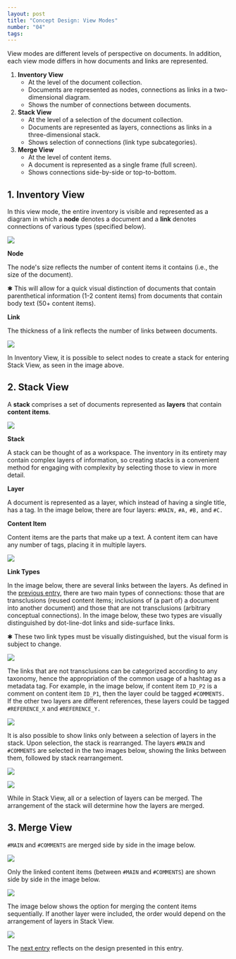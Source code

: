 ```yaml
---
layout: post
title: "Concept Design: View Modes"
number: "04"
tags:
---
```


View modes are different levels of perspective on documents. In addition, each view mode differs in how documents and links are represented.

1. **Inventory View**
	- At the level of the document collection.
	- Documents are represented as nodes, connections as links in a two-dimensional diagram.
	- Shows the number of connections between documents.
2. **Stack View**
	- At the level of a selection of the document collection.
	- Documents are represented as layers, connections as links in a three-dimensional stack.
	- Shows selection of connections (link type subcategories).
3. **Merge View**
	- At the level of content items.
	- A document is represented as a single frame (full screen).
	- Shows connections side-by-side or top-to-bottom.

## 1. Inventory View

In this view mode, the entire inventory is visible and represented as a diagram in which a **node** denotes a document and a **link** denotes connections of various types (specified below).

![](assets/BP_01.png)

**Node**

The node's size reflects the number of content items it contains (i.e., the size of the document).

&#10033; This will allow for a quick visual distinction of documents that contain parenthetical information (1-2 content items) from documents that contain body text (50+ content items).

**Link**

The thickness of a link reflects the number of links between documents.

![](assets/BP_02.png)

In Inventory View, it is possible to select nodes to create a stack for entering Stack View, as seen in the image above.

## 2. Stack View

A **stack** comprises a set of documents represented as **layers** that contain **content items**.

![](assets/BP_A.png)

**Stack**

A stack can be thought of as a workspace. The inventory in its entirety may contain complex layers of information, so creating stacks is a convenient method for engaging with complexity by selecting those to view in more detail.

**Layer**

A document is represented as a layer, which instead of having a single title, has a tag. In the image below, there are four layers: `#MAIN,` `#A,` `#B,` and `#C.`

**Content Item**

Content items are the parts that make up a text. A content item can have any number of tags, placing it in multiple layers.

![](assets/BP_B.png)

**Link Types**

In the image below, there are several links between the layers. As defined in the [previous entry](03), there are two main types of connections: those that are transclusions (reused content items; inclusions of (a part of) a document into another document) and those that are not transclusions (arbitrary conceptual connections). In the image below, these two types are visually distinguished by dot-line-dot links and side-surface links.

&#10033; These two link types must be visually distinguished, but the visual form is subject to change.

![](assets/BP_C.png)

The links that are not transclusions can be categorized according to any taxonomy, hence the appropriation of the common usage of a hashtag as a metadata tag. For example, in the image below, if content item `ID_P2` is a comment on content item `ID_P1`, then the layer could be tagged `#COMMENTS.` If the other two layers are different references, these layers could be tagged `#REFERENCE_X` and `#REFERENCE_Y.`

![](assets/BP_D.png)

It is also possible to show links only between a selection of layers in the stack. Upon selection, the stack is rearranged. The layers `#MAIN` and `#COMMENTS` are selected in the two images below, showing the links between them, followed by stack rearrangement.

![](assets/BP_X.png)

![](assets/BP_X2.png)

While in Stack View, all or a selection of layers can be merged. The arrangement of the stack will determine how the layers are merged.

## 3. Merge View

`#MAIN` and `#COMMENTS` are merged side by side in the image below.

![](assets/BP_Y.png)

Only the linked content items (between `#MAIN` and `#COMMENTS`) are shown side by side in the image below.

![](assets/BP_Z1.png)

The image below shows the option for merging the content items sequentially. If another layer were included, the order would depend on the arrangement of layers in Stack View.

![](assets/BP_Z2.png)

The [next entry](05) reflects on the design presented in this entry.
